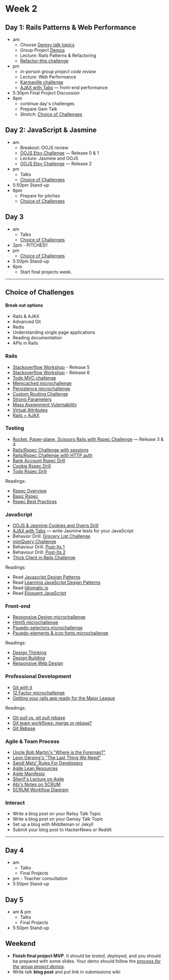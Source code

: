 
# Week 2


## Day 1: Rails Patterns & Web Performance

- am:
  - Choose [Gemsy talk topics](./gemsy_talk_topics.md)
  - Group Project [Demos](../group_project_process.md#demos)
  - Lecture: Rails Patterns & Refactoring 
  - [Refactor-this challenge](../../../../refactor-this-challenge)
- pm
  - *in-person group project code review*
  - Lecture: Web Performance
  - [Karmaville challenge](../../../../karmaville)
  - [AJAX with Tabs](../../../../ajax-tabs-challenge) &mdash; front-end
performance
- 5:30pm Final Project Discussion
- 6pm
	- continue day's challenges
	- Prepare Gem Talk
	- *Stretch*: [Choice of Challenges](#choice-of-challenges)

## Day 2: JavaScript & Jasmine

- am
  - Breakout: OOJS review
  - [OOJS Etsy Challenge](../../../../oo-js-etsy-challenge) &mdash; Release 0 & 1
  - Lecture: Jasmine and OOJS
  - [OOJS Etsy Challenge](../../../../oo-js-etsy-challenge) &mdash; Release 2
- pm
	- Talks
	- [Choice of Challenges](#choice-of-challenges)
- 5:50pm Stand-up
- 6pm
	- Prepare for pitches
	- [Choice of Challenges](#choice-of-challenges)


## Day 3

- am
	- Talks
	- [Choice of Challenges](#choice-of-challenges)
- 2pm - PITCHES!!
- pm
	- [Choice of Challenges](#choice-of-challenges)
- 5:50pm Stand-up
- 6pm
 	- Start final projects
week.

-----
## Choice of Challenges

#### Break out options
- Rails & AJAX
- Advanced Git
- Redis
- Understanding single page applications
- Reading documentation
- APIs in Rails

### Rails
- [Stackoverflow
Workshop](../../../../stack-overflow-workshop-challenge) - Release 5
- [Stackoverflow
Workshop](../../../../stack-overflow-workshop-challenge) - Release 6
- [Todo MVC challenge](../../../todomvc-rails-challenge)
- [Memcached microchallenge](../microchallenges/memcached.md)
- [Persistence microchallenge](../microchallenges/persistence.md)
- [Custom Routing Challenge](../microchallenges/rails-routing.md)
- [Strong Parameters](../microchallenges/strong-parameters.md)
- [Mass Assignment Vulernability](../microchallenges/mass-assignment.md)
- [Virtual Attributes](../microchallenges/virtual-attributes.md)
- [Rails + AJAX](../microchallenges/rails-ajax.md)

### Testing
- [Rocket, Paper-plane, Scissors Rails with Rspec Challenge](../../../../rocket-paperplane-scissors) &mdash; Release 3 & 4
- [Rails/Rspec Challenge with sessions](../../../../sf-rspec-rails-challenge)
- [Rails/Rspec Challenge with HTTP auth](../../../../rails-rspec)
- [Bank Account Rspec Drill](../../../../rspec-drill-bank-account-challenge)
- [Cookie Rspec Drill](../../../../rspec-drill-test-a-cookie-challenge)
- [Todo Rspec Drill](../../../../rspec-drill-simple-todo-challenge)

Readings:
- [Rspec Overview](../resources/rspec_overview.md)
- [Basic Rspec](../resources/basic_rspec.md)
- [Rspec Best Practices](../resources/rspec_best_practices.md)

### JavaScript
- [OOJS & Jasmine Cookies and Ovens Drill](../../../../behavior-drill-cookies-and-ovens-challenge)
- [AJAX with Tabs](../../../../ajax-tabs-challenge) &mdash; write Jasmine tests for your JavaScript
- Behavior Drill: [Grocery List Challenge](../../../../behavior-drill-grocery-list-challenge)
- [miniQuery Challenge](../../../../miniQuery-challenge)
- Behaviour Drill: [Post-Its 1](../../../../behavior-drill-post-it-board-v1-challenge)
- Behaviour Drill: [Post-Its 2](../../../../behavior-drill-post-it-board-v2-challenge)
- [Thick Client in Rails Challenge](../../../../build-a-thick-client-on-rails-challenge)

Readings:
- Read [Javascript Design Patterns](http://addyosmani.com/resources/essentialjsdesignpatterns/book/)
- Read [Learning JavaScript Design Patterns](http://addyosmani.com/resources/essentialjsdesignpatterns/book/)
- Read [Idiomatic.js](https://github.com/rwaldron/idiomatic.js/)
- Read [Eloquent JavaScript](http://eloquentjavascript.net/)

### Front-end
- [Responsive Design microchallenge](../microchallenges/responsive_design.md)
- [Html5 microchallenge](../microchallenges/html5.md)
- [Psuedo-selectors microchallenge](../microchallenges/psuedo_selectors.md)
- [Psuedo-elements & icon fonts microchallenge](../microchallenges/psuedo_elements.md)

Readings:
- [Design Thinking](../week-1/design-workshop/design-thinking.md)
- [Design Building](../week-1/design-workshop/design-building.md)
- [Responsive Web Design](../week-1/design-workshop/responsive-web-design.md)

### Professional Development
- [Git with it](../../../../git-with-it)
- [12 Factor microchallenge](../microchallenges/12_factor.md)
- [Getting your rails app ready for the Major League](../resources/rails_app_major_league.md)

Readings:
- [Git pull vs. git pull rebase](http://stackoverflow.com/a/18930564)
- [Git team workflows: merge or rebase?](http://blogs.atlassian.com/2013/10/git-team-workflows-merge-or-rebase/)
- [Git Rebase](http://git-scm.com/docs/git-rebase)

### Agile & Team Process
- [Uncle Bob Martin's "Where is the Foreman?"](http://blog.8thlight.com/uncle-bob/2014/02/21/WhereIsTheForeman.html)
- [Leon Gersing's "The Last Thing We Need"](http://leongersing.tumblr.com/post/77931655536/the-last-thing-we-need)
- [Sandi Metz' Rules For Developers](http://robots.thoughtbot.com/sandi-metz-rules-for-developers)
- [Agile Lean Resources](./agile_lean_developer.md)
- [Agile Manifesto](http://agilemanifesto.org/)
- [Sherif's Lecture on Agile](./agile.md)
- [Abi's Notes on SCRUM](./scrum.md)
- [SCRUM Workflow Diagram](http://www.softwaysolutions.com/blog/wp-content/uploads/2012/10/scrum_process_big3.jpg)


### Interact
- Write a blog post on your Railsy Talk Topic
- Write a blog post on your Gemsy Talk Topic
- Set up a blog with Middleman or Jekyll
- Submit your blog post to HackerNews or Reddit

-----


## Day 4

- am
	- Talks
	- Final Projects
- pm - Teacher consultation
- 5:50pm Stand-up

## Day 5

- am & pm
	- Talks
	- Final Projects
- 5:50pm Stand-up


## Weekend
 - **Finish final project MVP**.  It should be *tested, deployed*, and
    you should be prepared with some slides.  Your demo should follow
the *[process for the group  project
demos](../group_project_process#demos)*.
 - Write talk **blog post** and put link in submissions wiki
